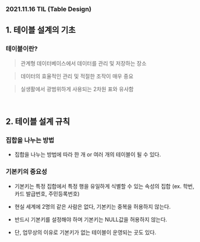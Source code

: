### 2021.11.16 TIL (Table Design)

## 1. 테이블 설계의 기초

### 테이블이란?

> 관계형 데이터베이스에서 데이터를 관리 및 저장하는 장소

> 데이터의 효율적인 관리 및 적절한 조작이 매우 중요

> 실생활에서 광범위하게 사용되는 2차원 표와 유사함


<br>


## 2. 테이블 설계 규칙

### 집합을 나누는 방법

* 집합을 나누는 방법에 따라 한 개 or 여러 개의 테이블이 될 수 있다.


### 기본키의 중요성

* 기본키는 특정 집합에서 특정 행을 유일하게 식별할 수 있는 속성의 집합 (ex. 학번, 카드 발급번호, 주민등록번호)

* 현실 세계에 2명의 같은 사람은 없다, 기본키는 중복을 허용하지 않는다.

* 반드시 기본키를 설정해야 하며 기본키는 NULL값을 허용하지 않는다.

* 단, 업무상의 이유로 기본키가 없는 테이블이 운영되는 곳도 있다.
